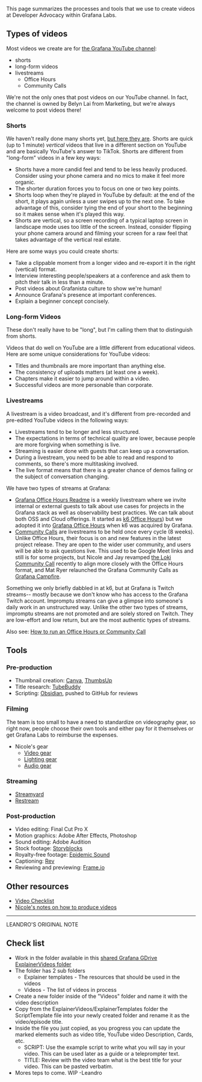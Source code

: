 
This page summarizes the processes and tools that we use to create videos at Developer Advocacy within Grafana Labs.

## Types of videos

Most videos we create are for [the Grafana YouTube channel](https://youtube.com/@grafana):
- shorts
- long-form videos
- livestreams
	- Office Hours
	- Community Calls

We're not the only ones that post videos on our YouTube channel. In fact, the channel is owned by Belyn Lai from Marketing, but we're always welcome to post videos there!

### Shorts

We haven't really done many shorts yet, [but here they are](https://www.youtube.com/@Grafana/shorts). Shorts are quick (up to 1 minute) *vertical* videos that live in a different section on YouTube and are basically YouTube's answer to TikTok. Shorts are different from "long-form" videos in a few key ways:
- Shorts have a more candid feel and tend to be less heavily produced. Consider using your phone camera and no mics to make it feel more organic.
- The shorter duration forces you to focus on one or two key points.
- Shorts loop when they're played in YouTube by default: at the end of the short, it plays again unless a user swipes up to the next one. To take advantage of this, consider tying the end of your short to the beginning so it makes sense when it's played this way.
- Shorts are vertical, so a screen recording of a typical laptop screen in landscape mode uses too little of the screen. Instead, consider flipping your phone camera around and filming your screen for a raw feel that takes advantage of the vertical real estate.

Here are some ways you could create shorts:
- Take a clippable moment from a longer video and re-export it in the right (vertical) format.
- Interview interesting people/speakers at a conference and ask them to pitch their talk in less than a minute.
- Post videos about Grafanista culture to show we're human!
- Announce Grafana's presence at important conferences.
- Explain a beginner concept concisely.


### Long-form Videos

These don't really have to be "long", but I'm calling them that to distinguish from shorts.

Videos that do well on YouTube are a little different from educational videos. Here are some unique considerations for YouTube videos:
- Titles and thumbnails are more important than anything else.
- The consistency of uploads matters (at least one a week).
- Chapters make it easier to jump around within a video.
- Successful videos are more personable than corporate.

### Livestreams

A livestream is a video broadcast, and it's different from pre-recorded and pre-edited YouTube videos in the following ways:
- Livestreams tend to be longer and less structured.
- The expectations in terms of technical quality are lower, because people are more forgiving when something is live.
- Streaming is easier done with guests that can keep up a conversation.
- During a livestream, you need to be able to read and respond to comments, so there's more multitasking involved.
- The live format means that there is a greater chance of demos failing or the subject of conversation changing.

We have two types of streams at Grafana:
- [Grafana Office Hours Readme](projects/Grafana%20Office%20Hours/Grafana%20Office%20Hours%20Readme.md) is a weekly livestream where we invite internal or external guests to talk about use cases for projects in the Grafana stack as well as observability best practices. We can talk about both OSS and Cloud offerings. It started as [k6 Office Hours](https://www.youtube.com/watch?v=KPyI8rM3LvE&list=PLJdv3RhAQXNE1TFXn2pp9h_Ul1q_kJrEZ)) but we adopted it into [Grafana Office Hours](https://www.youtube.com/playlist?list=PLDGkOdUX1Ujrrse-cdj20RRah9hyHdxBu) when k6 was acquired by Grafana.
- [Community Calls](projects/Loki%20Community%20Calls/Loki%20Community%20Calls.md) are livestreams to be held once every cycle (8 weeks). Unlike Office Hours, their focus is on and new features in the latest project release. They are open to the wider user community, and users will be able to ask questions live. This used to be Google Meet links and still is for some projects, but Nicole and Jay revamped [the Loki Community Call](https://gra.fan/lokicclist) recently to align more closely with the Office Hours format, and Mat Ryer relaunched the Grafana Community Calls as [Grafana Campfire](https://www.youtube.com/watch?v=2FgSP2MIjxo).

Something we only briefly dabbled in at k6, but at Grafana is Twitch streams-- mostly because we don't know who has access to the Grafana Twitch account.
Impromptu streams can give a glimpse into someone's daily work in an unstructured way. Unlike the other two types of streams, impromptu streams are not promoted and are solely stored on Twitch. They are low-effort and low return, but are the most authentic types of streams.

Also see: [How to run an Office Hours or Community Call](processes/How%20to%20run%20an%20Office%20Hours%20or%20Community%20Call.md)

## Tools

### Pre-production

- Thumbnail creation: [Canva](https://canva.com), [ThumbsUp](https://thumbsup.tv)
- Title research: [TubeBuddy](https://www.tubebuddy.com/)
- Scripting: [Obsidian](https://obsidian.md), pushed to GitHub for reviews

### Filming

The team is too small to have a need to standardize on videography gear, so right now, people choose their own tools and either pay for it themselves or get Grafana Labs to reimburse the expenses.

- Nicole's gear
	- [Video gear](https://notes.nicolevanderhoeven.com/Video+gear)
	- [Lighting gear](https://notes.nicolevanderhoeven.com/Lighting+gear)
	- [Audio gear](https://notes.nicolevanderhoeven.com/Audio+gear)

### Streaming

- [Streamyard](https://streamyard.com/)
- [Restream](https://restream.io)

### Post-production

- Video editing: Final Cut Pro X
- Motion graphics: Adobe After Effects, Photoshop
- Sound editing: Adobe Audition
- Stock footage: [Storyblocks](https://storyblocks.com/)
- Royalty-free footage: [Epidemic Sound](https://epidemicsound.com)
- Captioning: [Rev](https://rev.com)
- Reviewing and previewing: [Frame.io](https://frame.io)

## Other resources

- [Video Checklist](templates/Video%20Checklist.md)
- [Nicole's notes on how to produce videos](https://notes.nicolevanderhoeven.com/Producing+videos)


---

LEANDRO'S ORIGINAL NOTE

## Check list

- Work in the folder available in this [shared Grafana GDrive ExplainerVideos folder](https://drive.google.com/drive/u/2/folders/1VLT46sWItUP2jGAt3XJbTPqC0nzVFgJj)
- The folder has 2 sub folders
    - Explainer templates - The resources that should be used in the videos
    - Videos - The list of videos in process
- Create a new folder inside of the "Videos" folder and name it with the video description
- Copy from the ExplainerVideos/ExplainerTemplates folder the ScriptTemplate file into your newly created folder and rename it as the video/episode title.
- Inside the file you just copied, as you progress you can update the marked elements such as video title, YouTube video Description, Cards, etc.
    - SCRIPT: Use the example script to write what you will say in your video. This can be used later as a guide or a teleprompter text.
    - TITLE: Review with the video team what is the best title for your video. This can be pasted verbatim.
- Mores teps to come. WIP -Leandro